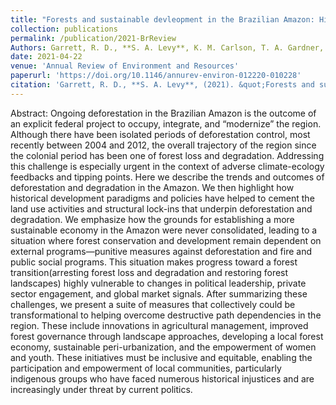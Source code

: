 ```yaml
---
title: "Forests and sustainable devleopment in the Brazilian Amazon: History, trends and future prospects"
collection: publications
permalink: /publication/2021-BrReview
Authors: Garrett, R. D., **S. A. Levy**, K. M. Carlson, T. A. Gardner, J. Godar, J. Clapp, P. Dauvergne, et al'
date: 2021-04-22
venue: 'Annual Review of Environment and Resources'
paperurl: 'https://doi.org/10.1146/annurev-environ-012220-010228'
citation: 'Garrett, R. D., **S. A. Levy**, (2021). &quot;Forests and sustainable devleopment in the Brazilian Amazon: History, trends and future prospects.&quot; <i>Annual Review of Environment and Resources1</i>. 46:1.'
---
```

Abstract: Ongoing deforestation in the Brazilian Amazon is the outcome of an explicit federal project to occupy, integrate, and “modernize” the region. Although there have been isolated periods of deforestation control, most recently between 2004 and 2012, the overall trajectory of the region since the colonial period has been one of forest loss and degradation. Addressing this challenge is especially urgent in the context of adverse climate-ecology feedbacks and tipping points. Here we describe the trends and outcomes of deforestation and degradation in the Amazon. We then highlight how historical development paradigms and policies have helped to cement the land use activities and structural lock-ins that underpin deforestation and degradation. We emphasize how the grounds for establishing a more sustainable economy in the Amazon were never consolidated, leading to a situation where forest conservation and development remain dependent on external programs—punitive measures against deforestation and fire and public social programs. This situation makes progress toward a forest transition(arresting forest loss and degradation and restoring forest landscapes) highly vulnerable to changes in political leadership, private sector engagement, and global market signals. After summarizing these challenges, we present a suite of measures that collectively could be transformational to helping overcome destructive path dependencies in the region. These include innovations in agricultural management, improved forest governance through landscape approaches, developing a local forest economy, sustainable peri-urbanization, and the empowerment of women and youth. These initiatives must be inclusive and equitable, enabling the participation and empowerment of local communities, particularly indigenous groups who have faced numerous historical injustices and are increasingly under threat by current politics.
